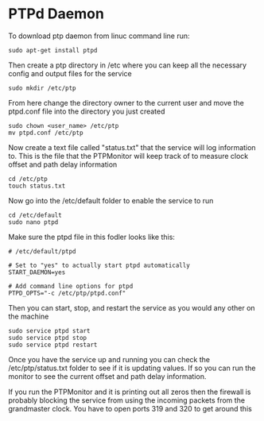 # PTPd Daemon

To download ptp daemon from linuc command line run:

```
sudo apt-get install ptpd
```

Then create a ptp directory in /etc where you can keep all the necessary config and output files for the service

```
sudo mkdir /etc/ptp
```

From here change the directory owner to the current user and move the ptpd.conf file into the directory you just created

```
sudo chown <user_name> /etc/ptp
mv ptpd.conf /etc/ptp
```

Now create a text file called "status.txt" that the service will log information to. This is the file that the PTPMonitor will keep track of to measure clock offset and path delay information

```
cd /etc/ptp
touch status.txt
```

Now go into the /etc/default folder to enable the service to run

```
cd /etc/default
sudo nano ptpd
```

Make sure the ptpd file in this fodler looks like this:

```
# /etc/default/ptpd

# Set to "yes" to actually start ptpd automatically
START_DAEMON=yes

# Add command line options for ptpd
PTPD_OPTS="-c /etc/ptp/ptpd.conf"

```

Then you can start, stop, and restart the service as you would any other on the machine

```
sudo service ptpd start
sudo service ptpd stop
sudo service ptpd restart
```

Once you have the service up and running you can check the /etc/ptp/status.txt folder to see if it is updating values. If so you can run the monitor to see the current offset and path delay information.

If you run the PTPMonitor and it is printing out all zeros then the firewall is probably blocking the service from using the incoming packets from the grandmaster clock. You have to open ports 319 and 320 to get around this
